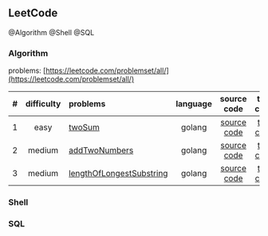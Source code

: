 ## LeetCode 

@Algorithm @Shell @SQL

### Algorithm 

problems: [https://leetcode.com/problemset/all/](https://leetcode.com/problemset/all/)

|  # | difficulty |  problems | language | source code | test code |
| :----: | :----: | :---- | :----: | :----: | :----: |
| 1 | easy |  [twoSum](https://leetcode.com/problems/two-sum/) | golang | [source code](./algorithm/golang/1_twoSum.go) | [test code](./algorithm/golang/1_twoSum_test.go)
| 2 | medium |  [addTwoNumbers](https://leetcode.com/problems/add-two-numbers/) | golang | [source code](./algorithm/golang/2_addTwoNumbers.go) | [test code](./algorithm/golang/2_addTwoNumbers_test.go) |
| 3 | medium | [lengthOfLongestSubstring](https://leetcode.com/problems/longest-substring-without-repeating-characters/) | golang | [source code](./algorithm/golang/3_lengthOfLongestSubstring.go) | [test code](./algorithm/golang/3_lengthOfLongestSubstring_test.go) |


### Shell

### SQL